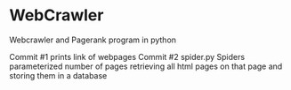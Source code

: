 # WebCrawler

Webcrawler and Pagerank program in python

Commit #1 prints link of webpages
Commit #2 spider.py Spiders parameterized number of pages retrieving all html pages on that page and storing them in a database
